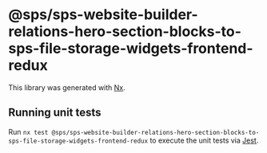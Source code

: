 # @sps/sps-website-builder-relations-hero-section-blocks-to-sps-file-storage-widgets-frontend-redux

This library was generated with [Nx](https://nx.dev).

## Running unit tests

Run `nx test @sps/sps-website-builder-relations-hero-section-blocks-to-sps-file-storage-widgets-frontend-redux` to execute the unit tests via [Jest](https://jestjs.io).

